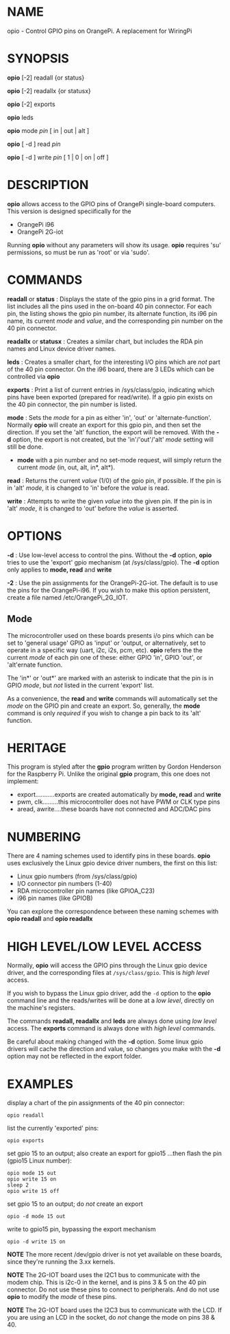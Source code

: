 # NAME
opio - Control GPIO pins on OrangePi. A replacement for WiringPi

# SYNOPSIS
**opio** [-2] readall {or status} 

**opio** [-2] readallx {or statusx}

**opio** [-2] exports

**opio** leds

**opio** mode *pin* [ in | out | alt ]

**opio** [ -d ] read *pin*

**opio** [ -d ] write *pin* [ 1 | 0 | on | off ]

# DESCRIPTION
**opio** allows access to the GPIO pins of OrangePi single-board computers. This version is designed speciifically for the

- OrangePi i96
- OrangePi 2G-iot

Running **opio** without any parameters will show its usage. **opio** requires 'su' permissions, so must be run as 'root' or via 'sudo'.

# COMMANDS
**readall** or **status**
: Displays the state of the gpio pins in a grid format. The list includes all the pins used in the on-board 40 pin connector. For each pin, the listing shows the gpio pin number, its alternate function, its i96 pin name, its current _mode_ and _value_, and the corresponding pin number on the 40 pin connector.

**readallx** or **statusx**
: Creates a similar chart, but includes the RDA pin names and Linux device driver names. 

**leds** 
: Creates a smaller chart, for the interesting I/O pins which are _not_ part of the 40 pin connector. On the i96 board, there are 3 LEDs which can be controlled via **opio**

**exports**
: Print a list of current entries in /sys/class/gpio, indicating which pins have been exported (prepared for read/write). If a gpio pin exists on the 40 pin connector, the pin number is listed.

**mode**
: Sets the _mode_ for a pin as either 'in', 'out' or 'alternate-function'. Normally **opio** will create an export for this gpio pin, and then set the direction. If you set the 'alt' function, the export will be removed. With the **-d** option, the export is not created, but the 'in'/'out'/'alt' _mode_ setting will still be done.

- **mode** with a pin number and no set-mode request, will simply return the current _mode_ (in, out, alt, in\*, alt\*).

**read**
: Returns the current _value_ (1/0) of the gpio pin, if possible. If the pin is in 'alt' _mode_, it is changed to 'in' before the _value_ is read.

**write**
: Attempts to write the given _value_ into the given pin. If the pin is in 'alt' _mode_, it is changed to 'out' before the _value_ is asserted.

# OPTIONS
**-d**
: Use low-level access to control the pins. Without the **-d** option, **opio** tries to use the 'export' gpio mechanism (at /sys/class/gpio). The **-d** option only applies to **mode, read** and **write**

**-2**
: Use the pin assignments for the OrangePi-2G-iot. The default is to use the pins for the OrangePi-i96. If you wish to make this option persistent, create a file named /etc/OrangePi_2G_IOT.

## Mode
The microcontroller used on these boards presents i/o pins which can be set to 'general usage' GPIO as 'input' or 'output, or alternatively, set to operate in a specific way (uart, i2c, i2s, pcm, etc). **opio** refers the the current _mode_ of each pin one of these: either GPIO 'in', GPIO 'out', or 'alt'ernate function. 

The 'in\*' or 'out\*' are marked with an asterisk to indicate that the pin is in GPIO _mode_, but _not_ listed in the current 'export' list.

As a convenience, the **read** and **write** commands will automatically set the _mode_ on the GPIO pin and create an export. So, generally, the **mode** command is only *required* if you wish to change a pin back to its 'alt' function.

# HERITAGE
This program is styled after the **gpio** program written by Gordon Henderson for the Raspberry Pi.
Unlike the original **gpio** program, this one does not implement:

- export...........exports are created automatically by **mode, read** and **write**
- pwm, clk.........this microcontroller does not have PWM or CLK type pins
- aread, awrite....these boards have not connected and ADC/DAC pins

# NUMBERING
There are 4 naming schemes used to identify pins in these boards. **opio** uses exclusively the Linux gpio device driver numbers, the first on this list:

- Linux gpio numbers (from /sys/class/gpio)
- I/O connector pin numbers (1-40)
- RDA microcontroller pin names (like GPIOA_C23)
- i96 pin names (like GPIOB)

You can explore the correspondence between these naming schemes with **opio readall** and **opio readallx**

# HIGH LEVEL/LOW LEVEL ACCESS
Normally, **opio** will access the GPIO pins through the Linux gpio device driver, and the corresponding files at `/sys/class/gpio`. This is _high level_ access.

If you wish to bypass the Linux gpio driver, add the `-d` option to the **opio** command line and the reads/writes will be done at a _low level_, directly on the machine's registers.

The commands **readall, readallx** and **leds** are always done using _low level_ access. The **exports** command is always done with _high level_ commands.

Be careful about making changed with the **-d** option. Some linux gpio drivers will cache the direction and value, so changes you make with the **-d** option may not be reflected in the export folder.

# EXAMPLES

display a chart of the pin assignments of the 40 pin connector:

    opio readall     

list the currently 'exported' pins: 

    opio exports


set gpio 15 to an output; also create an export for gpio15
...then flash the pin (gpio15 Linux number): 

    opio mode 15 out    
    opio write 15 on
    sleep 2
    opio write 15 off   

set gpio 15 to an output; do *not* create an export

    opio -d mode 15 out 

write to gpio15 pin, bypassing the export mechanism

    opio -d write 15 on  


**NOTE** The more recent /dev/gpio driver is not yet available on these boards, since they're running the 3.xx kernels.

**NOTE** The 2G-IOT board uses the I2C1 bus to communicate with the modem chip. This is i2c-0 in the kernel, and is pins 3 & 5 on the 40 pin connector. Do not use these pins to connect to peripherals. And do not use **opio** to modify the _mode_ of these pins.

**NOTE** The 2G-IOT board uses the I2C3 bus to communicate with the LCD. If you are using an LCD in the socket, do _not_ change the mode on pins 38 & 40.
